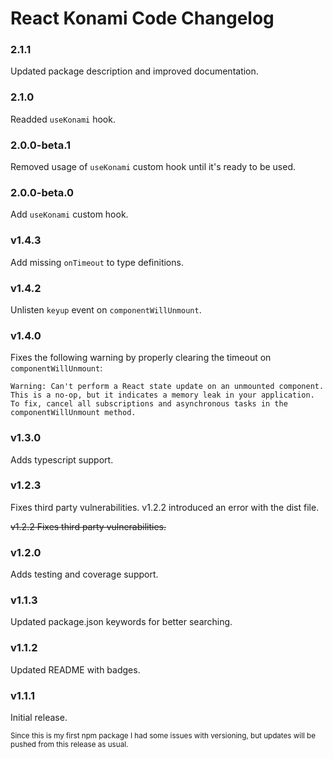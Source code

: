 # React Konami Code Changelog

### 2.1.1
Updated package description and improved documentation.

### 2.1.0
Readded `useKonami` hook.

### 2.0.0-beta.1
Removed usage of `useKonami` custom hook until it's ready to be used.

### 2.0.0-beta.0
Add `useKonami` custom hook.

### v1.4.3
Add missing `onTimeout` to type definitions.

### v1.4.2
Unlisten `keyup` event on `componentWillUnmount`.

### v1.4.0
Fixes the following warning by properly clearing the timeout on `componentWillUnmount`:

```
Warning: Can't perform a React state update on an unmounted component. This is a no-op, but it indicates a memory leak in your application. To fix, cancel all subscriptions and asynchronous tasks in the componentWillUnmount method.
```

### v1.3.0
Adds typescript support.

### v1.2.3
Fixes third party vulnerabilities. v1.2.2 introduced an error with the dist file.

~~v1.2.2
Fixes third party vulnerabilities.~~

### v1.2.0
Adds testing and coverage support.

### v1.1.3
Updated package.json keywords for better searching.

### v1.1.2
Updated README with badges.

### v1.1.1
Initial release.

<small>Since this is my first npm package I had some issues with versioning, but updates will be pushed from this release as usual.</small>